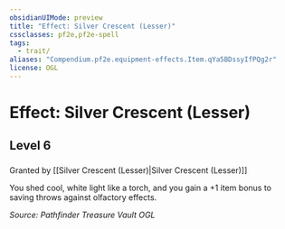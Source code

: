 ```yaml
---
obsidianUIMode: preview
title: "Effect: Silver Crescent (Lesser)"
cssclasses: pf2e,pf2e-spell
tags:
  - trait/
aliases: "Compendium.pf2e.equipment-effects.Item.qYa5BDssyIfPQg2r"
license: OGL
---
```

# Effect: Silver Crescent (Lesser)
## Level 6
### 






Granted by [[Silver Crescent (Lesser)|Silver Crescent (Lesser)]]

You shed cool, white light like a torch, and you gain a +1 item bonus to saving throws against olfactory effects.

*Source: Pathfinder Treasure Vault*
*OGL*
